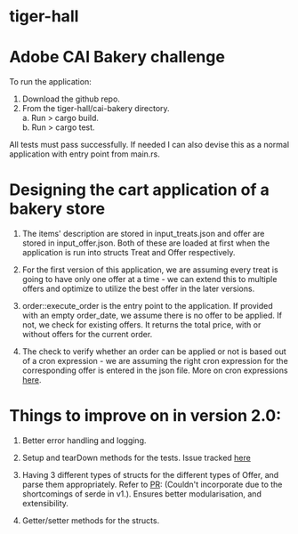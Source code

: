 # tiger-hall
Adobe CAI Bakery challenge
==========================

To run the application:
1. Download the github repo.
2. From the tiger-hall/cai-bakery directory. <br>
	a. Run > cargo build. <br>
	b. Run > cargo test. <br>

All tests must pass successfully. 
If needed I can also devise this as a normal application with entry point from main.rs.

Designing the cart application of a bakery store
================================================

1. The items' description are stored in input_treats.json and offer are stored in input_offer.json. Both of these are loaded at first when the application is run into structs Treat and Offer respectively.

2. For the first version of this application, we are assuming every treat is going to have only one offer at a time - we can extend this to multiple offers and optimize to utilize the best offer in the later versions.

3. order::execute_order is the entry point to the application. If provided with an empty order_date, we assume there is no offer to be applied. If not, we check for existing offers. It returns the total price, with or without offers for the current order.

4. The check to verify whether an order can be applied or not is based out of a cron expression - we are assuming the right cron expression for the corresponding offer is entered in the json file. More on cron expressions <a href="https://crontab.guru/">here</a>.

Things to improve on in version 2.0:
====================================

1. Better error handling and logging.

2. Setup and tearDown methods for the tests. Issue tracked <a href="https://github.com/rust-lang/rfcs/issues/1664">here</a>
    
3. Having 3 different types of structs for the different types of Offer, and parse them appropriately. Refer to <a href="https://github.com/aishwaryak/tiger-hall/pull/2">PR</a>: (Couldn't incorporate due to the shortcomings of serde in v1.). Ensures better modularisation, and extensibility.

4. Getter/setter methods for the structs.
